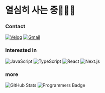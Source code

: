 # 열심히 사는 중🧑🏻‍💻

### Contact

[![Velog](https://img.shields.io/badge/Velog-20C997.svg?style=for-the-badge&logo=Velog&logoColor=white)](https://velog.io/@junjuny0227)
[![Gmail](https://img.shields.io/badge/Gmail-EA4335.svg?style=for-the-badge&logo=Gmail&logoColor=white)](mailto:junjuny0227@gmail.com)

### Interested in

![JavaScript](https://img.shields.io/badge/JavaScript-F7DF1E.svg?style=for-the-badge&logo=JavaScript&logoColor=black)
![TypeScript](https://img.shields.io/badge/TypeScript-3178C6.svg?style=for-the-badge&logo=TypeScript&logoColor=white)
![React](https://img.shields.io/badge/React-61DAFB.svg?style=for-the-badge&logo=React&logoColor=black)
![Next.js](https://img.shields.io/badge/Next.js-000000.svg?style=for-the-badge&logo=nextdotjs&logoColor=white)

### more

![GitHub Stats](https://github-readme-stats.vercel.app/api?username=junjuny0227&hide_title=true&hide_rank=false&show_icons=true&include_all_commits=true&count_private=true&disable_animations=false&theme=github_dark&locale=en&hide_border=false&order=1)
![Programmers Badge](https://junjuny0227.github.io/programmers-badge-maker/result/badge.svg)
